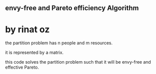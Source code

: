 ## envy-free and Pareto efficiency Algorithm

# by rinat oz

the partition problem has n people and m resources.

it is represented by a matrix.

this code solves the partition problem such that it will be envy-free and effective Pareto.

